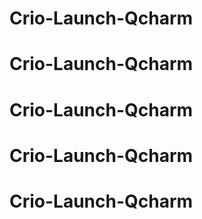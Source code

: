 # Crio-Launch-Qcharm
# Crio-Launch-Qcharm
# Crio-Launch-Qcharm
# Crio-Launch-Qcharm
# Crio-Launch-Qcharm
